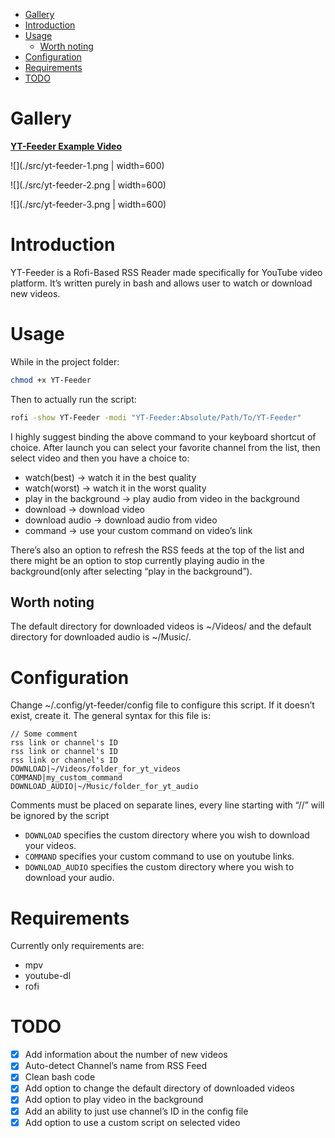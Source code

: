 - [Gallery](#org2ab85ac)
- [Introduction](#org0bb9401)
- [Usage](#orgbf033c0)
  - [Worth noting](#orge2cc6ef)
- [Configuration](#orgef82c8a)
- [Requirements](#org2f87245)
- [TODO](#org1746d19)


<a id="org2ab85ac"></a>

# Gallery

**[YT-Feeder Example Video](https://youtu.be/V2Oi5kPDTj4 )**

![](./src/yt-feeder-1.png | width=600)

![](./src/yt-feeder-2.png | width=600)

![](./src/yt-feeder-3.png | width=600)


<a id="org0bb9401"></a>

# Introduction

YT-Feeder is a Rofi-Based RSS Reader made specifically for YouTube video platform. It&rsquo;s written purely in bash and allows user to watch or download new videos.


<a id="orgbf033c0"></a>

# Usage

While in the project folder:

```bash
chmod +x YT-Feeder
```

Then to actually run the script:

```bash
rofi -show YT-Feeder -modi "YT-Feeder:Absolute/Path/To/YT-Feeder"
```

I highly suggest binding the above command to your keyboard shortcut of choice. After launch you can select your favorite channel from the list, then select video and then you have a choice to:

-   watch(best) -> watch it in the best quality
-   watch(worst) -> watch it in the worst quality
-   play in the background -> play audio from video in the background
-   download -> download video
-   download audio -> download audio from video
-   command -> use your custom command on video&rsquo;s link

There&rsquo;s also an option to refresh the RSS feeds at the top of the list and there might be an option to stop currently playing audio in the background(only after selecting &ldquo;play in the background&rdquo;).


<a id="orge2cc6ef"></a>

## Worth noting

The default directory for downloaded videos is ~/Videos/ and the default directory for downloaded audio is ~/Music/.


<a id="orgef82c8a"></a>

# Configuration

Change ~/.config/yt-feeder/config file to configure this script. If it doesn&rsquo;t exist, create it. The general syntax for this file is:

```
// Some comment
rss link or channel's ID
rss link or channel's ID
rss link or channel's ID
DOWNLOAD|~/Videos/folder_for_yt_videos
COMMAND|my_custom_command
DOWNLOAD_AUDIO|~/Music/folder_for_yt_audio
```

Comments must be placed on separate lines, every line starting with &ldquo;//&rdquo; will be ignored by the script

-   `DOWNLOAD` specifies the custom directory where you wish to download your videos.
-   `COMMAND` specifies your custom command to use on youtube links.
-   `DOWNLOAD_AUDIO` specifies the custom directory where you wish to download your audio.


<a id="org2f87245"></a>

# Requirements

Currently only requirements are:

-   mpv
-   youtube-dl
-   rofi


<a id="org1746d19"></a>

# TODO

-   [X] Add information about the number of new videos
-   [X] Auto-detect Channel&rsquo;s name from RSS Feed
-   [X] Clean bash code
-   [X] Add option to change the default directory of downloaded videos
-   [X] Add option to play video in the background
-   [X] Add an ability to just use channel&rsquo;s ID in the config file
-   [X] Add option to use a custom script on selected video
